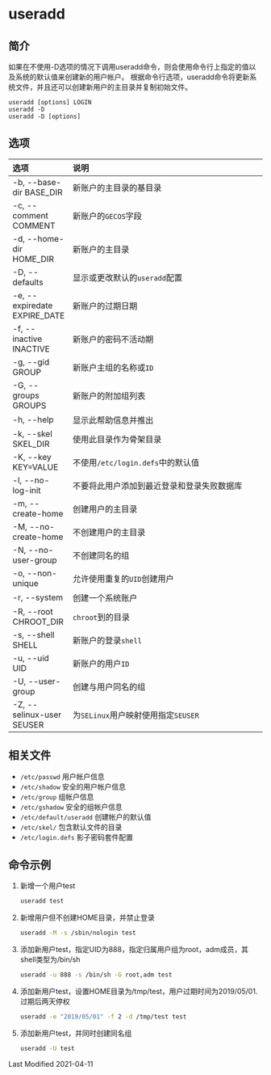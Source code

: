# useradd

## 简介

如果在不使用-D选项的情况下调用useradd命令，则会使用命令行上指定的值以及系统的默认值来创建新的用户帐户。 根据命令行选项，useradd命令将更新系统文件，并且还可以创建新用户的主目录并复制初始文件。

```
useradd [options] LOGIN
useradd -D
useradd -D [options]
```

## 选项

<style>
table th:first-of-type {
    width: 18%;
}
</style>

选项 | 说明
:- | :-
-b, --base-dir BASE_DIR      | 新账户的主目录的基目录
-c, --comment COMMENT        | 新账户的`GECOS`字段
-d, --home-dir HOME_DIR      | 新账户的主目录
-D, --defaults               | 显示或更改默认的`useradd`配置
-e, --expiredate EXPIRE_DATE | 新账户的过期日期
-f, --inactive INACTIVE      | 新账户的密码不活动期
-g, --gid GROUP              | 新账户主组的名称或`ID`
-G, --groups GROUPS          | 新账户的附加组列表
-h, --help                   | 显示此帮助信息并推出
-k, --skel SKEL_DIR	         | 使用此目录作为骨架目录
-K, --key KEY=VALUE          | 不使用`/etc/login.defs`中的默认值
-l, --no-log-init            | 不要将此用户添加到最近登录和登录失败数据库
-m, --create-home            | 创建用户的主目录
-M, --no-create-home         | 不创建用户的主目录
-N, --no-user-group          | 不创建同名的组
-o, --non-unique             | 允许使用重复的`UID`创建用户
-r, --system                 | 创建一个系统账户
-R, --root CHROOT_DIR        | `chroot`到的目录
-s, --shell SHELL            | 新账户的登录`shell`
-u, --uid UID                | 新账户的用户`ID`
-U, --user-group             | 创建与用户同名的组
-Z, --selinux-user SEUSER    | 为`SELinux`用户映射使用指定`SEUSER`

## 相关文件

- `/etc/passwd` 用户帐户信息
- `/etc/shadow` 安全的用户帐户信息
- `/etc/group` 组帐户信息
- `/etc/gshadow` 安全的组帐户信息
- `/etc/default/useradd` 创建帐户的默认值
- `/etc/skel/` 包含默认文件的目录
- `/etc/login.defs` 影子密码套件配置
## 命令示例

1. 新增一个用户test
    ```bash
    useradd test
    ```

2. 新增用户但不创建HOME目录，并禁止登录
    ```bash
    useradd -M -s /sbin/nologin test
    ```

3. 添加新用户test，指定UID为888，指定归属用户组为root，adm成员，其shell类型为/bin/sh
    ```bash
    useradd -u 888 -s /bin/sh -G root,adm test
    ```

4. 添加新用户test，设置HOME目录为/tmp/test，用户过期时间为2019/05/01.过期后两天停权
    ```bash
    useradd -e "2019/05/01" -f 2 -d /tmp/test test
    ```

5. 添加新用户test，并同时创建同名组
    ```bash
    useradd -U test
    ```

Last Modified 2021-04-11